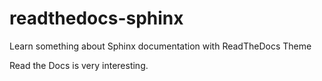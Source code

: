 # readthedocs-sphinx

Learn something about Sphinx documentation with ReadTheDocs Theme

Read the Docs is very interesting.
